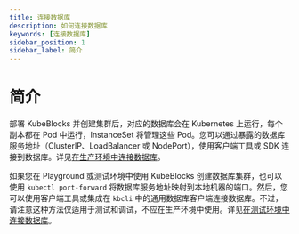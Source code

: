 ```yaml
---
title: 连接数据库
description: 如何连接数据库
keywords: [连接数据库]
sidebar_position: 1
sidebar_label: 简介
---
```


# 简介

部署 KubeBlocks 并创建集群后，对应的数据库会在 Kubernetes 上运行，每个副本都在 Pod 中运行，InstanceSet 将管理这些 Pod。您可以通过暴露的数据库服务地址（ClusterIP、LoadBalancer 或 NodePort），使用客户端工具或 SDK 连接到数据库。详见[在生产环境中连接数据库](./connect-to-database-in-production-environment.md)。

如果您在 Playground 或测试环境中使用 KubeBlocks 创建数据库集群，也可以使用 `kubectl port-forward` 将数据库服务地址映射到本地机器的端口。然后，您可以使用客户端工具或集成在 `kbcli` 中的通用数据库客户端连接数据库。不过，请注意这种方法仅适用于测试和调试，不应在生产环境中使用。详见[在测试环境中连接数据库](./connect-to-database-in-testing-environment.md)。
